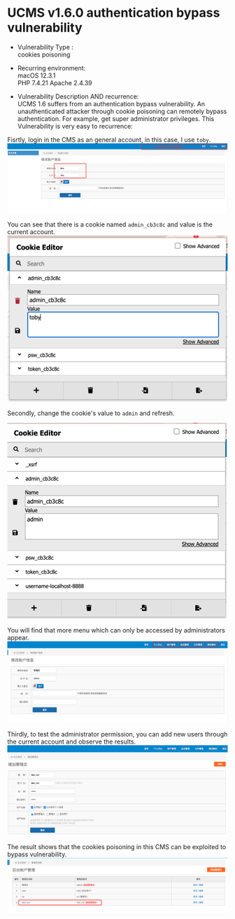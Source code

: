 # UCMS v1.6.0 authentication bypass vulnerability 
* Vulnerability Type :  
cookies poisoning

* Recurring environment:  
macOS 12.3.1   
PHP 7.4.21
Apache 2.4.39

* Vulnerability Description AND recurrence:  
UCMS 1.6 suffers from an authentication bypass vulnerability. An unauthenticated attacker through cookie poisoning can remotely bypass authentication. For example, get super administrator privileges.
This Vulnerability is very easy to recurrence:

Fisrtly, login in the CMS as an general account, in this case, I use `toby`.
![image](https://raw.githubusercontent.com/tobysunyaya/UCMS_vulunerablities/main/1.jpg)  

You can see that there is a cookie named `admin_cb3c8c` and value is the current account.
![image](https://raw.githubusercontent.com/tobysunyaya/UCMS_vulunerablities/main/2.jpg)  

Secondly, change the cookie's value to `admin` and refresh. 

![image](https://raw.githubusercontent.com/tobysunyaya/UCMS_vulunerablities/main/3.jpg)  


You will find that more menu which can only be accessed by administrators appear.
![image](https://raw.githubusercontent.com/tobysunyaya/UCMS_vulunerablities/main/4.jpg)  

Thirdly, to test the administrator permission, you can add new users through the current account and observe the results.
![image](https://raw.githubusercontent.com/tobysunyaya/UCMS_vulunerablities/main/5.jpg)

The result shows that the cookies poisoning in this CMS can be exploited to bypass vulnerability.
![image](https://raw.githubusercontent.com/tobysunyaya/UCMS_vulunerablities/main/6.jpg)
